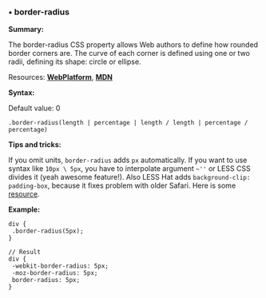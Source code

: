 ### <a name="border-radius"></a> &#8226; border-radius
**Summary:**

The border-radius CSS property allows Web authors to define how rounded border corners are. The curve of each corner is defined using one or two radii, defining its shape: circle or ellipse.

Resources: **[WebPlatform](http://docs.webplatform.org/wiki/css/properties/border-radius)**, **[MDN](https://developer.mozilla.org/en-US/docs/Web/CSS/border-radius)**

**Syntax:**

Default value: 0

    .border-radius(length | percentage | length / length | percentage / percentage)

**Tips and tricks:**

  If you omit units, `border-radius` adds `px` automatically. 
  If you want to use syntax like `10px \ 5px`, you have to interpolate argument `~''` or LESS CSS divides it (yeah awesome feature!).
  Also LESS Hat adds `background-clip: padding-box`, because it fixes problem with older Safari. Here is some [resource](http://tumble.sneak.co.nz/post/928998513/fixing-the-background-bleed).

**Example:**

    div {
     .border-radius(5px);
    }
    
    // Result
    div {
     -webkit-border-radius: 5px;
     -moz-border-radius: 5px;
     border-radius: 5px;
    } 



